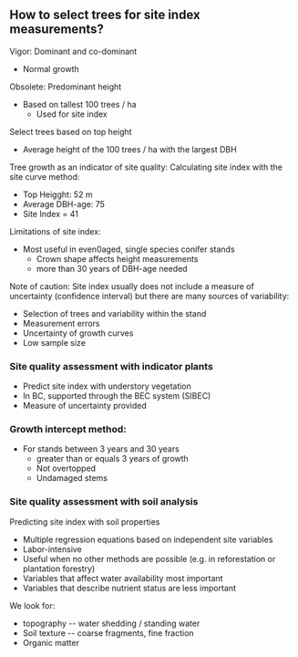 ## How to select trees for site index measurements?

Vigor: Dominant and co-dominant
- Normal growth

Obsolete: Predominant height
- Based on tallest 100 trees / ha
	- Used for site index

Select trees based on top height
- Average height of the 100 trees / ha with the largest DBH



Tree growth as an indicator of site quality:
Calculating site index with the site curve method:
- Top Heigght: 52 m
- Average DBH-age: 75
- Site Index = 41



Limitations of site index:
- Most useful in even0aged, single species conifer stands
	- Crown shape affects height measurements
	- more than 30 years of DBH-age needed


Note of caution:
Site index usually does not include a measure of uncertainty (confidence interval) but there are many sources of variability:
- Selection of trees and variability within the stand
- Measurement errors
- Uncertainty of growth curves
- Low sample size



### Site quality assessment with indicator plants
- Predict site index with understory vegetation
- In BC, supported through the BEC system (SIBEC)
- Measure of uncertainty provided


### Growth intercept method:
- For stands between 3 years and 30 years
	- greater than or equals 3 years of growth
	- Not overtopped
	- Undamaged stems


### Site quality assessment with soil analysis
Predicting site index with soil properties
- Multiple regression equations based on independent site variables
- Labor-intensive
- Useful when no other methods are possible (e.g. in reforestation or plantation forestry)
- Variables that affect water availability most important
- Variables that describe nutrient status are less important


We look for:
- topography -- water shedding / standing water
- Soil texture -- coarse fragments, fine fraction
- Organic matter